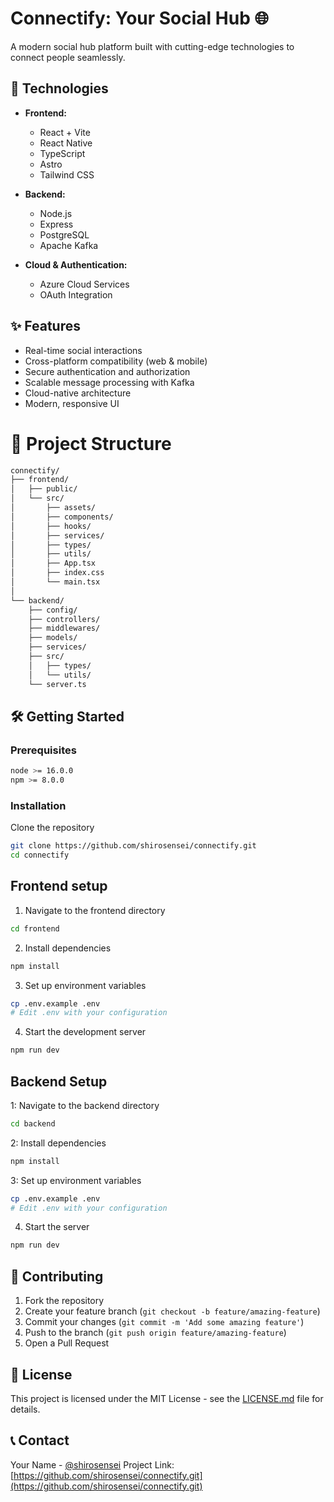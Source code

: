 # Connectify: Your Social Hub 🌐

A modern social hub platform built with cutting-edge technologies to connect people seamlessly.

## 🚀 Technologies

- **Frontend:**
  - React + Vite
  - React Native
  - TypeScript
  - Astro
  - Tailwind CSS

- **Backend:**
  - Node.js
  - Express
  - PostgreSQL
  - Apache Kafka

- **Cloud & Authentication:**
  - Azure Cloud Services
  - OAuth Integration

## ✨ Features

- Real-time social interactions
- Cross-platform compatibility (web & mobile)
- Secure authentication and authorization
- Scalable message processing with Kafka
- Cloud-native architecture
- Modern, responsive UI

# 📁 Project Structure


```bash
connectify/
├── frontend/
│   ├── public/
│   └── src/
│       ├── assets/
│       ├── components/
│       ├── hooks/
│       ├── services/
│       ├── types/
│       ├── utils/
│       ├── App.tsx
│       ├── index.css
│       └── main.tsx
│
└── backend/
    ├── config/
    ├── controllers/
    ├── middlewares/
    ├── models/
    ├── services/
    ├── src/
    │   ├── types/
    │   └── utils/
    └── server.ts
```

## 🛠️ Getting Started

### Prerequisites

```bash
node >= 16.0.0
npm >= 8.0.0
```

### Installation

Clone the repository
```bash
git clone https://github.com/shirosensei/connectify.git
cd connectify
```

## Frontend setup

1. Navigate to the frontend directory
```bash
cd frontend
```


2. Install dependencies
```bash
npm install
```

3. Set up environment variables
```bash
cp .env.example .env
# Edit .env with your configuration
```

4. Start the development server
```bash
npm run dev
```

## Backend Setup

1: Navigate to the backend directory
```bash
cd backend
```

2: Install dependencies

```bash
npm install
```

3: Set up environment variables

```bash
cp .env.example .env
# Edit .env with your configuration
```

4. Start the server
```bash
npm run dev
```




## 🤝 Contributing

1. Fork the repository
2. Create your feature branch (`git checkout -b feature/amazing-feature`)
3. Commit your changes (`git commit -m 'Add some amazing feature'`)
4. Push to the branch (`git push origin feature/amazing-feature`)
5. Open a Pull Request

## 📝 License

This project is licensed under the MIT License - see the [LICENSE.md](LICENSE.md) file for details.

## 📞 Contact

Your Name - [@shirosensei](https://twitter.com/shirosensei)
Project Link: [https://github.com/shirosensei/connectify.git](https://github.com/shirosensei/connectify.git)